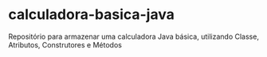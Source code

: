 # calculadora-basica-java
Repositório para armazenar uma calculadora Java básica, utilizando Classe, Atributos, Construtores e Métodos
